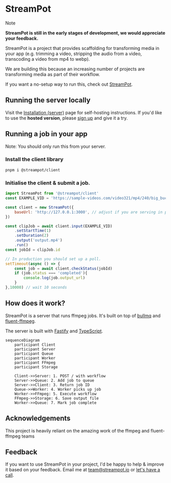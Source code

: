 # StreamPot

> [!NOTE]
> **StreamPot is still in the early stages of development, we would appreciate your feedback.**

StreamPot is a project that provides scaffolding for transforming media in your app (e.g. trimming a video, stripping the audio from a video, transcoding a video from mp4 to webp).

We are building this because an increasing number of projects are transforming media as part of their workflow. 

If you want a no-setup way to run this, check out [StreamPot](https://www.streampot.io/).

## Running the server locally

Visit the [Installation (server)](https://docs.streampot.io/installation.html) page for self-hosting instructions.
If you'd like to use the **hosted version**, please [sign up](https://app.streampot.io/register) and give it a try.

## Running a job in your app
Note: You should only run this from your server.

### Install the client library

```
pnpm i @streampot/client
```

### Initialise the client & submit a job.
```js
import StreamPot from '@streampot/client'
const EXAMPLE_VID = 'https://sample-videos.com/video321/mp4/240/big_buck_bunny_240p_1mb.mp4'

const client = new StreamPot({
    baseUrl: 'http://127.0.0.1:3000', // adjust if you are serving in production
})

const clipJob = await client.input(EXAMPLE_VID)
    .setStartTime(1)
    .setDuration(2)
    .output('output.mp4')
    .run()
const jobId = clipJob.id

// In production you should set up a poll.
setTimeout(async () => {
    const job = await client.checkStatus(jobId)
    if (job.status === 'completed'){
        console.log(job.output_url)
    } 
},10000) // wait 10 seconds
```

## How does it work?

StreamPot is a server that runs ffmpeg jobs. It's built on top of [bullmq](https://github.com/taskforcesh/bullmq) and [fluent-ffmpeg](https://github.com/fluent-ffmpeg/fluent-ffmpeg).

The server is built with [Fastify](https://www.fastify.io/) and [TypeScript](https://www.typescriptlang.org/).

```mermaid
sequenceDiagram
    participant Client
    participant Server
    participant Queue
    participant Worker
    participant FFmpeg
    participant Storage

    Client->>Server: 1. POST / with workflow
    Server->>Queue: 2. Add job to queue
    Server->>Client: 3. Return job ID
    Queue->>Worker: 4. Worker picks up job
    Worker->>FFmpeg: 5. Execute workflow
    FFmpeg->>Storage: 6. Save output file
    Worker->>Queue: 7. Mark job complete
```



## Acknowledgements

This project is heavily reliant on the amazing work of the ffmpeg and fluent-ffmpeg teams 

## Feedback

If you want to use StreamPot in your project, I'd be happy to help & improve it based on your feedback. Email me at team@streampot.io or [let's have a call](https://cal.com/jackbridger/30min). 
